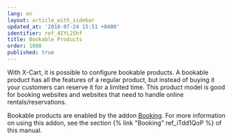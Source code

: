 ```yaml
---
lang: en
layout: article_with_sidebar
updated_at: '2018-07-24 15:51 +0400'
identifier: ref_4IYL2Shf
title: Bookable Products
order: 1000
published: true
---
```

With X-Cart, it is possible to configure bookable products. A bookable product has all the features of a regular product, but instead of buying it your customers can reserve it for a limited time. This product model is good for booking websites and websites that need to handle online rentals/reservations.

Bookable products are enabled by the addon [Booking](https://market.x-cart.com/addons/booking.html). For more information on using this addon, see the section {% link "Booking" ref_iTdd1QoP %} of this manual.
